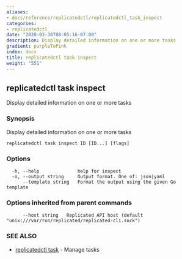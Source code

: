 ```yaml
---
aliases:
- docs/reference/replicatedctl/replicatedctl_task_inspect
categories:
- replicatedctl
date: "2020-03-30T08:05:16-07:00"
description: Display detailed information on one or more tasks
gradient: purpleToPink
index: docs
title: replicatedctl task inspect
weight: "551"
---
```


## replicatedctl task inspect

Display detailed information on one or more tasks

### Synopsis

Display detailed information on one or more tasks

```
replicatedctl task inspect ID [ID...] [flags]
```

### Options

```
  -h, --help              help for inspect
  -o, --output string     Output format. One of: json|yaml
      --template string   Format the output using the given Go template
```

### Options inherited from parent commands

```
      --host string   Replicated API host (default "unix:///var/run/replicated/replicated-cli.sock")
```

### SEE ALSO

* [replicatedctl task](/api/replicatedctl/replicatedctl_task/)	 - Manage tasks

